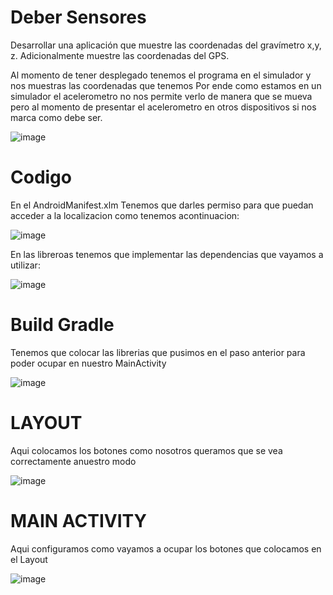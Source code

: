 # Deber Sensores
Desarrollar una aplicación que muestre las coordenadas del gravímetro x,y, z. Adicionalmente muestre las coordenadas del GPS. 

Al momento de tener desplegado tenemos el programa en el simulador y nos muestras las coordenadas que tenemos
Por ende como estamos en un simulador el acelerometro no nos permite verlo de manera que se mueva pero al momento de presentar el acelerometro en otros dispositivos si nos marca como debe ser.

![image](https://github.com/user-attachments/assets/427e4917-c9ab-4483-8b29-bbb8f18afa2b)

# Codigo

En el AndroidManifest.xlm
Tenemos que darles permiso para que puedan acceder a la localizacion como tenemos acontinuacion:

![image](https://github.com/user-attachments/assets/f7d23935-bf03-4042-bfc3-d6017aa4e144)

En las libreroas tenemos que implementar las dependencias que vayamos a utilizar:

![image](https://github.com/user-attachments/assets/3882eec7-a384-4527-8867-5c30b5e19332)

# Build Gradle

Tenemos que colocar las librerias que pusimos en el paso anterior para poder ocupar en nuestro MainActivity


![image](https://github.com/user-attachments/assets/3cf11083-ab7c-4f76-a8d5-07b8563848bf)


#  LAYOUT

Aqui colocamos los botones como nosotros queramos que se vea correctamente anuestro modo

![image](https://github.com/user-attachments/assets/1cb44a3a-ef3c-4722-9477-9e781eb967fd)



# MAIN ACTIVITY

Aqui configuramos como vayamos a ocupar los botones que colocamos en el Layout


![image](https://github.com/user-attachments/assets/c75dce6f-09b9-4dc0-8677-7d2c001c03f9)




